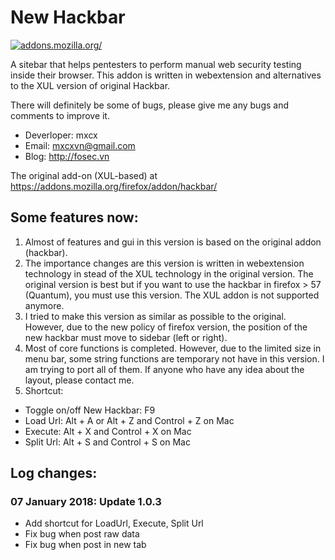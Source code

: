 # New Hackbar
[![addons.mozilla.org/](https://addons.cdn.mozilla.net/static/img/addons-buttons/AMO-button_2.png)](https://addons.mozilla.org/firefox/addon/new-hackbar/)

A sitebar that helps pentesters to perform manual web security testing inside their browser. This addon is written in webextension and alternatives to the XUL version of original Hackbar.

There will definitely be some of bugs, please give me any bugs and comments to improve it.

* Deverloper: mxcx
* Email: mxcxvn@gmail.com
* Blog: http://fosec.vn

The original add-on (XUL-based) at https://addons.mozilla.org/firefox/addon/hackbar/

## Some features now:
1. Almost of features and gui in this version is based on the original addon (hackbar).
2. The importance changes are this version is written in webextension technology in stead of the XUL technology in the original version. The original version is best but if you want to use the hackbar in firefox > 57 (Quantum), you must use this version. The XUL addon is not supported anymore.
3. I tried to make this version as similar as possible to the original. However, due to the new policy of firefox version, the position of the new hackbar must move to sidebar (left or right).
4. Most of core functions is completed. However, due to the limited size in menu bar, some string functions are temporary not have in this version. I am trying to port all of them. If anyone who have any idea about the layout, please contact me.
5. Shortcut:
+ Toggle on/off New Hackbar: F9
+ Load Url: Alt + A or Alt + Z and Control + Z on Mac
+ Execute: Alt + X and Control + X on Mac
+ Split Url: Alt + S and Control + S on Mac

## Log changes:
### 07 January 2018: Update 1.0.3
+ Add shortcut for LoadUrl, Execute, Split Url
+ Fix bug when post raw data
+ Fix bug when post in new tab